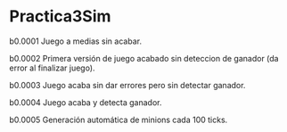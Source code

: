 # Practica3Sim

b0.0001
Juego a medias sin acabar.

b0.0002
Primera versión de juego acabado sin deteccion de ganador (da error al finalizar juego).

b0.0003
Juego acaba sin dar errores pero sin detectar ganador.

b0.0004
Juego acaba y detecta ganador.

b0.0005
Generación automática de minions cada 100 ticks.

